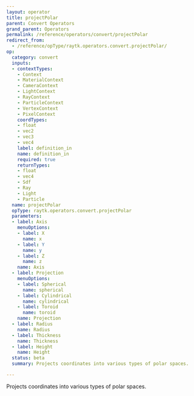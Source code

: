 ```yaml
---
layout: operator
title: projectPolar
parent: Convert Operators
grand_parent: Operators
permalink: /reference/operators/convert/projectPolar
redirect_from:
  - /reference/opType/raytk.operators.convert.projectPolar/
op:
  category: convert
  inputs:
  - contextTypes:
    - Context
    - MaterialContext
    - CameraContext
    - LightContext
    - RayContext
    - ParticleContext
    - VertexContext
    - PixelContext
    coordTypes:
    - float
    - vec2
    - vec3
    - vec4
    label: definition_in
    name: definition_in
    required: true
    returnTypes:
    - float
    - vec4
    - Sdf
    - Ray
    - Light
    - Particle
  name: projectPolar
  opType: raytk.operators.convert.projectPolar
  parameters:
  - label: Axis
    menuOptions:
    - label: X
      name: x
    - label: Y
      name: y
    - label: Z
      name: z
    name: Axis
  - label: Projection
    menuOptions:
    - label: Spherical
      name: spherical
    - label: Cylindrical
      name: cylindrical
    - label: Toroid
      name: toroid
    name: Projection
  - label: Radius
    name: Radius
  - label: Thickness
    name: Thickness
  - label: Height
    name: Height
  status: beta
  summary: Projects coordinates into various types of polar spaces.

---
```



Projects coordinates into various types of polar spaces.
